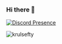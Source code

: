 ### Hi there 👋
[![Discord Presence](https://lanyard.cnrad.dev/api/:id)](https://discord.com/users/783956289101365249)
<p align="left"> <img src="https://komarev.com/ghpvc/?username=krulsefty&label=Profile%20views&color=0e75b6&style=flat" alt="krulsefty" /></p>
